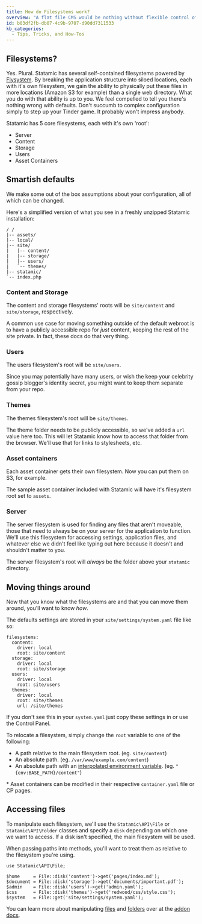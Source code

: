 ```yaml
---
title: How do Filesystems work?
overview: "A flat file CMS would be nothing without flexible control of files. Learn how to configure and leverage Statamic's filesystems."
id: b03df2fb-db07-4c9b-9707-d90dd7311533
kb_categories:
  - Tips, Tricks, and How-Tos
---
```

## Filesystems?
Yes. Plural. Statamic has several self-contained filesystems powered by [Flysystem](http://flysystem.thephpleague.com/). By breaking the application structure into siloed locations, each with it's own filesystem, we gain the ability to physically put these files in more locations (Amazon S3 for example) than a single web directory. What you do with that ability is up to you. We feel compelled to tell you there's nothing wrong with defaults. Don't succumb to complex configuration simply to step up your Tinder game. It probably won't impress anybody.

Statamic has 5 core filesystems, each with it's own 'root':

- Server
- Content
- Storage
- Users
- Asset Containers

## Smartish defaults
We make some out of the box assumptions about your configuration, all of which can be changed.

Here's a simplified version of what you see in a freshly unzipped Statamic installation:

``` .language-files
/ /
|-- assets/
|-- local/
|-- site/
|   |-- content/
|   |-- storage/
|   |-- users/
|   `-- themes/
|-- statamic/
`-- index.php
```

### Content and Storage
The content and storage filesystems' roots will be `site/content` and `site/storage`, respectively.

A common use case for moving something outside of the default webroot is to have a publicly accessible repo for _just_ content, keeping the rest of the site private. In fact, these docs do that very thing.

### Users
The users filesystem's root will be `site/users`.

Since you may potentially have many users, or wish the keep your celebrity gossip blogger's identity secret, you might want to keep them separate from your repo.

### Themes
The themes filesystem's root will be `site/themes`.

The theme folder needs to be publicly accessible, so we've added a `url` value here too. This will let Statamic know
how to access that folder from the browser. We'll use that for links to stylesheets, etc.

### Asset containers
Each asset container gets their own filesystem. Now you can put them on S3, for example.

The sample asset container included with Statamic will have it's filesystem root set to `assets`.

### Server
The server filesystem is used for finding any files that aren't moveable, those that need to always be on your server for the application to function. We'll use this filesystem for accessing settings, application files, and whatever else we didn't feel like typing out here because it doesn't and shouldn't matter to you.

The server filesystem's root will _always_ be the folder above your `statamic` directory.


## Moving things around

Now that you know what the filesystems are and that you can move them around, you'll want to know _how_.

The defaults settings are stored in your `site/settings/system.yaml` file like so:

``` .language-yaml
filesystems:
  content:
    driver: local
    root: site/content
  storage:
    driver: local
    root: site/storage
  users:
    driver: local
    root: site/users
  themes:
    driver: local
    root: site/themes
    url: /site/themes
```

If you don't see this in your `system.yaml` just copy these settings in or use the Control Panel.

To relocate a filesystem, simply change the `root` variable to one of the following:

  - A path relative to the main filesystem root. (eg. `site/content`)
  - An absolute path. (eg. `/var/www/example.com/content`)
  - An absolute path with an [interpolated environment variable](/knowledge-base/settings). (eg. `"{env‌:BASE_PATH}/content"`)

\* Asset containers can be modified in their respective `container.yaml` file or CP pages.


## Accessing files

To manipulate each filesystem, we'll use the `Statamic\API\File` or `Statamic\API\Folder` classes and specify a
`disk` depending on which one we want to access. If a disk isn't specified, the main filesystem will be used.

When passing paths into methods, you'll want to treat them as relative to the filesystem you're using.

``` .language-php
use Statamic\API\File;

$home     = File::disk('content')->get('pages/index.md');
$document = File::disk('storage')->get('documents/important.pdf');
$admin    = File::disk('users')->get('admin.yaml');
$css      = File::disk('themes')->get('redwood/css/style.css');
$system   = File::get('site/settings/system.yaml');
```

You can learn more about manipulating [files](/addons/api/api-file) and [folders](/addons/api/api-folder)
over at the [addon docs](/addons).
